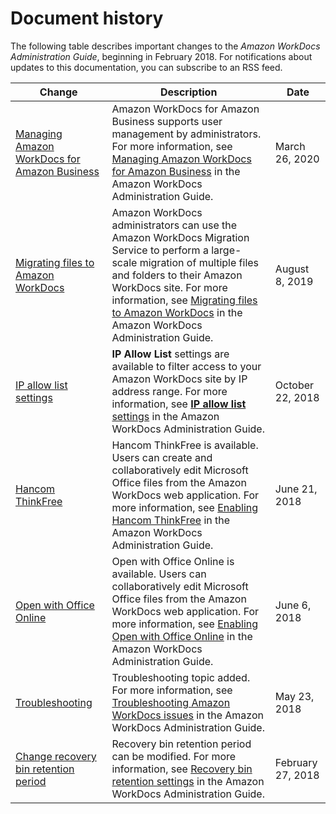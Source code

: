 # Document history<a name="document_history"></a>

The following table describes important changes to the *Amazon WorkDocs Administration Guide*, beginning in February 2018\. For notifications about updates to this documentation, you can subscribe to an RSS feed\.

| Change | Description | Date | 
| --- |--- |--- |
| [Managing Amazon WorkDocs for Amazon Business](#document_history) | Amazon WorkDocs for Amazon Business supports user management by administrators\. For more information, see [Managing Amazon WorkDocs for Amazon Business](https://docs.aws.amazon.com/workdocs/latest/adminguide/workdocs-amazon-business-admin.html) in the Amazon WorkDocs Administration Guide\. | March 26, 2020 | 
| [Migrating files to Amazon WorkDocs](#document_history) | Amazon WorkDocs administrators can use the Amazon WorkDocs Migration Service to perform a large\-scale migration of multiple files and folders to their Amazon WorkDocs site\. For more information, see [Migrating files to Amazon WorkDocs](https://docs.aws.amazon.com/workdocs/latest/adminguide/migration.html) in the Amazon WorkDocs Administration Guide\. | August 8, 2019 | 
| [IP allow list settings](#document_history) | **IP Allow List** settings are available to filter access to your Amazon WorkDocs site by IP address range\. For more information, see [**IP allow list** settings](https://docs.aws.amazon.com/workdocs/latest/adminguide/manage-sites.html#ipfiltering) in the Amazon WorkDocs Administration Guide\. | October 22, 2018 | 
| [Hancom ThinkFree](#document_history) | Hancom ThinkFree is available\. Users can create and collaboratively edit Microsoft Office files from the Amazon WorkDocs web application\. For more information, see [Enabling Hancom ThinkFree](https://docs.aws.amazon.com/workdocs/latest/adminguide/collab-editing.html#enable-hancom-edit) in the Amazon WorkDocs Administration Guide\. | June 21, 2018 | 
| [Open with Office Online](#document_history) | Open with Office Online is available\. Users can collaboratively edit Microsoft Office files from the Amazon WorkDocs web application\. For more information, see [Enabling Open with Office Online](https://docs.aws.amazon.com/workdocs/latest/adminguide/collab-editing.html#enable-office-online) in the Amazon WorkDocs Administration Guide\. | June 6, 2018 | 
| [Troubleshooting](#document_history) | Troubleshooting topic added\. For more information, see [Troubleshooting Amazon WorkDocs issues](https://docs.aws.amazon.com/workdocs/latest/adminguide/troubleshooting.html) in the Amazon WorkDocs Administration Guide\. | May 23, 2018 | 
| [Change recovery bin retention period](#document_history) | Recovery bin retention period can be modified\. For more information, see [Recovery bin retention settings](https://docs.aws.amazon.com/workdocs/latest/adminguide/manage-sites.html#recovery-bin) in the Amazon WorkDocs Administration Guide\. | February 27, 2018 | 